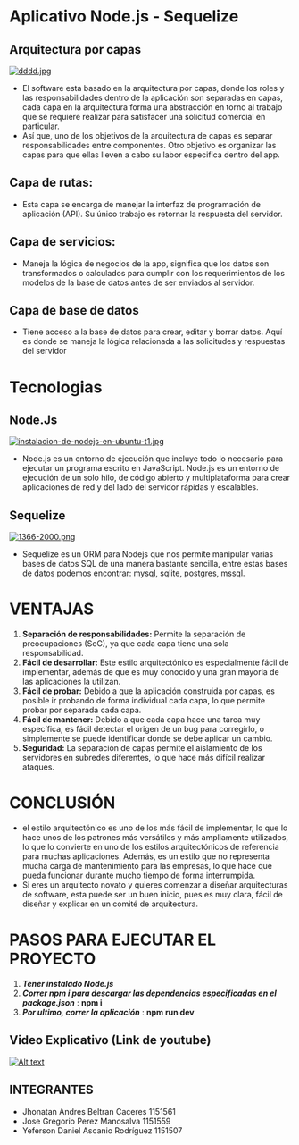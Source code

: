 # Aplicativo Node.js - Sequelize 

## Arquitectura por capas
 [![dddd.jpg](https://i.postimg.cc/YCrWQL3f/dddd.jpg)](https://postimg.cc/Whyzv3xh)

- El software esta basado en la arquitectura por capas, donde los roles y las responsabilidades dentro de la aplicación son separadas en capas, cada capa en la arquitectura forma una abstracción en torno al trabajo que se requiere realizar para satisfacer una solicitud comercial en particular.
- Así que, uno de los objetivos de la arquitectura de capas es separar responsabilidades entre componentes. Otro objetivo es organizar las capas para que ellas lleven a cabo su labor especifica dentro del app.

## Capa de rutas:

- Esta capa se encarga de manejar la interfaz de programación de aplicación (API). Su único trabajo es retornar la respuesta del servidor.

## Capa de servicios:

- Maneja la lógica de negocios de la app, significa que los datos son transformados o calculados para cumplir con los requerimientos de los modelos de la base de datos antes de ser enviados al servidor.

## Capa de base de datos

- Tiene acceso a la base de datos para crear, editar y borrar datos. Aquí es donde se maneja la lógica relacionada a las solicitudes y respuestas del servidor


# Tecnologias

## Node.Js
[![instalacion-de-nodejs-en-ubuntu-t1.jpg](https://i.postimg.cc/JhBYCFkh/instalacion-de-nodejs-en-ubuntu-t1.jpg)](https://postimg.cc/DWnPqB5V)
- Node.js es un entorno de ejecución que incluye todo lo necesario para ejecutar un programa escrito en JavaScript. Node.js es un entorno de ejecución de un solo hilo, de código abierto y multiplataforma para crear aplicaciones de red y del lado del servidor rápidas y escalables.

## Sequelize
[![1366-2000.png](https://i.postimg.cc/CxRFyFLp/1366-2000.png)](https://postimg.cc/87V8Mg6Z)
- Sequelize es un ORM para Nodejs que nos permite manipular varias bases de datos SQL de una manera bastante sencilla, entre estas bases de datos podemos encontrar: mysql, sqlite, postgres, mssql.

# VENTAJAS
1.	**Separación de responsabilidades:** Permite la separación de preocupaciones (SoC), ya que cada capa tiene una sola responsabilidad.
2.	**Fácil de desarrollar:** Este estilo arquitectónico es especialmente fácil de implementar, además de que es muy conocido y una gran mayoría de las aplicaciones la utilizan.
3.	**Fácil de probar:** Debido a que la aplicación construida por capas, es posible ir probando de forma individual cada capa, lo que permite probar por separada cada capa.
4.	**Fácil de mantener:** Debido a que cada capa hace una tarea muy específica, es fácil detectar el origen de un bug para corregirlo, o simplemente se puede identificar donde se debe aplicar un cambio.
5.	**Seguridad:** La separación de capas permite el aislamiento de los servidores en subredes diferentes, lo que hace más difícil realizar ataques.


# CONCLUSIÓN
- el estilo arquitectónico es uno de los más fácil de implementar, lo que lo hace unos de los patrones más versátiles y más ampliamente utilizados, lo que lo convierte en uno de los estilos arquitectónicos de referencia para muchas aplicaciones. Además, es un estilo que no representa mucha carga de mantenimiento para las empresas, lo que hace que pueda funcionar durante mucho tiempo de forma interrumpida.
- Si eres un arquitecto novato y quieres comenzar a diseñar arquitecturas de software, esta puede ser un buen inicio, pues es muy clara, fácil de diseñar y explicar en un comité de arquitectura.

# PASOS PARA EJECUTAR EL PROYECTO
1. ***Tener instalado Node.js*** 
2. ***Correr npm  i para descargar las dependencias especificadas en el package.json*** : **npm i**
3. ***Por ultimo,  correr la aplicación*** : **npm run dev**

## Video Explicativo (Link de youtube)
[![Alt text](https://img.youtube.com/vi/fiNYslap2_c/0.jpg)](https://www.youtube.com/watch?v=fiNYslap2_c)

## INTEGRANTES
- Jhonatan Andres Beltran Caceres 1151561
- Jose Gregorio Perez Manosalva 1151559
- Yeferson Daniel Ascanio Rodríguez 1151507

